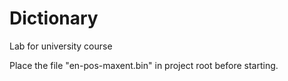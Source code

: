 # Dictionary
Lab for university course

Place the file "en-pos-maxent.bin" in project root before starting.
